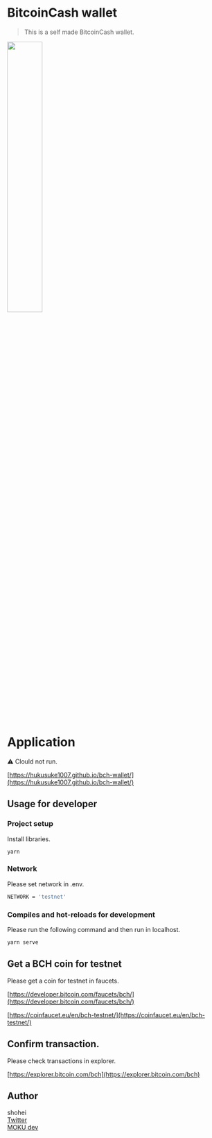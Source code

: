 # BitcoinCash wallet
> This is a self made BitcoinCash wallet.

<a href="https://imgur.com/mPCAFh5"><img src="https://i.imgur.com/mPCAFh5.png" width="40%" height="40%" /></a>

# Application

⚠️ Clould not run.

[https://hukusuke1007.github.io/bch-wallet/](https://hukusuke1007.github.io/bch-wallet/)


## Usage for developer

### Project setup
Install libraries.

```
yarn
```

### Network
Please set network in .env.<br>

``` bash
NETWORK = 'testnet'
```

### Compiles and hot-reloads for development
Please run the following command and then run in localhost.

``` bash
yarn serve
```

## Get a BCH coin for testnet
Please get a coin for testnet in faucets.

[https://developer.bitcoin.com/faucets/bch/](https://developer.bitcoin.com/faucets/bch/)

[https://coinfaucet.eu/en/bch-testnet/](https://coinfaucet.eu/en/bch-testnet/)

## Confirm transaction.
Please check transactions in explorer.

[https://explorer.bitcoin.com/bch](https://explorer.bitcoin.com/bch)


## Author
shohei<br>
[Twitter](https://twitter.com/hobbydevelop)<br>
[MOKU dev](https://mokudev.connpass.com/)
